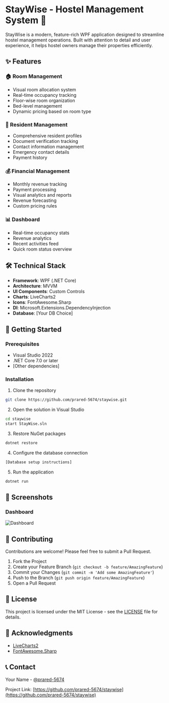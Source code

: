 # StayWise - Hostel Management System 🏢

StayWise is a modern, feature-rich WPF application designed to streamline hostel management operations. Built with attention to detail and user experience, it helps hostel owners manage their properties efficiently.

## ✨ Features

### 🏠 Room Management
- Visual room allocation system
- Real-time occupancy tracking
- Floor-wise room organization
- Bed-level management
- Dynamic pricing based on room type

### 👥 Resident Management
- Comprehensive resident profiles
- Document verification tracking
- Contact information management
- Emergency contact details
- Payment history

### 💰 Financial Management
- Monthly revenue tracking
- Payment processing
- Visual analytics and reports
- Revenue forecasting
- Custom pricing rules

### 📊 Dashboard
- Real-time occupancy stats
- Revenue analytics
- Recent activities feed
- Quick room status overview

## 🛠️ Technical Stack

- **Framework**: WPF (.NET Core)
- **Architecture**: MVVM
- **UI Components**: Custom Controls
- **Charts**: LiveCharts2
- **Icons**: FontAwesome.Sharp
- **DI**: Microsoft.Extensions.DependencyInjection
- **Database**: [Your DB Choice]

## 🎯 Getting Started

### Prerequisites
- Visual Studio 2022
- .NET Core 7.0 or later
- [Other dependencies]

### Installation

1. Clone the repository
```bash
git clone https://github.com/prared-5674/staywise.git
```

2. Open the solution in Visual Studio
```bash
cd staywise
start StayWise.sln
```

3. Restore NuGet packages
```bash
dotnet restore
```

4. Configure the database connection
```bash
[Database setup instructions]
```

5. Run the application
```bash
dotnet run
```

## 🎨 Screenshots

### Dashboard
![Dashboard](assets/screenshots/dashboard.png)

## 🤝 Contributing

Contributions are welcome! Please feel free to submit a Pull Request.

1. Fork the Project
2. Create your Feature Branch (`git checkout -b feature/AmazingFeature`)
3. Commit your Changes (`git commit -m 'Add some AmazingFeature'`)
4. Push to the Branch (`git push origin feature/AmazingFeature`)
5. Open a Pull Request

## 📝 License

This project is licensed under the MIT License - see the [LICENSE](LICENSE) file for details.

## 🙏 Acknowledgments

- [LiveCharts2](https://github.com/beto-rodriguez/LiveCharts2)
- [FontAwesome.Sharp](https://github.com/awesome-inc/FontAwesome.Sharp)

## 📞 Contact

Your Name - [@prared-5674](https://twitter.com/prared-5674)

Project Link: [https://github.com/prared-5674/staywise](https://github.com/prared-5674/staywise)
